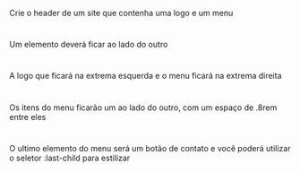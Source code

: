 Crie o header de um site que contenha uma logo e um menu
#
Um elemento deverá ficar ao lado do outro
#
A logo que ficará na extrema esquerda e o menu ficará na extrema direita
#
Os itens do menu ficarão um ao lado do outro, com um espaço de .8rem entre eles
#
O ultimo elemento do menu  será um botão de contato e você poderá utilizar o seletor :last-child para estilizar

